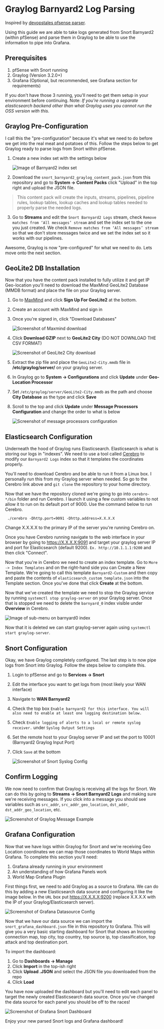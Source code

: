 # Graylog Barnyard2 Log Parsing

Inspired by [devopstales pfsense parser](https://github.com/devopstales/pfsense-graylog).

Using this guide we are able to take logs generated from Snort Barnyard2 (within pfSense) and parse them in Graylog to be able to use the information to pipe into Grafana.

## Prerequisites

1. pfSense with Snort running
2. Graylog (Version 3.2.0+)
3. Grafana (Optional, but recommended, see Grafana section for requirements)
 
If you don't have those 3 running, you'll need to get them setup in your environment before continuing.
Note: *If you're running a separate elasticsearch backend other than what Graylog uses you cannot run the OSS version with this.*

## Graylog Pre-Configuration

I call this the "pre-configuration" because it's what we need to do before we get into the real meat and potatoes of this. Follow the steps below to get Graylog ready to parse logs from Snort within pfSense.

1. Create a new index set with the settings below

	![Image of Barnyard2 index set](https://github.com/shrunbr/graylog_pfsense_barnyard2/blob/master/screenshots/barnyard2_index_config.PNG)

2. Download the `snort_barnyard2_graylog_content_pack.json` from this repository and go to **System -> Content Packs** click "Upload" in the top right and upload the JSON file.

> This content pack will create the inputs, streams, pipelines, pipeline rules, lookup tables, lookup caches and lookup tables needed to properly parse the needed logs.
3. Go to **Streams** and edit the `Snort Barnyard2 Logs` stream, check `Remove matches from ‘All messages’ stream` and set the index set to the one you just created. We check `Remove matches from ‘All messages’ stream` so that we don't store messages twice and we set the index set so it works with our pipelines.

Awesome, Graylog is now "pre-configured" for what we need to do. Lets move onto the next section.

## GeoLite2 DB Installation

Now that you have the content pack installed to fully utilize it and get IP Geo-location you'll need to download the MaxMind GeoLite2 Database (MMDB format) and place the file on your Graylog server.

1. Go to [MaxMind](https://dev.maxmind.com/geoip/geoip2/geolite2/) and click **Sign Up For GeoLite2** at the bottom. 
2. Create an account with MaxMind and sign in
3. Once you're signed in, click "Download Databases"

	![Screenshot of Maxmind download](https://github.com/shrunbr/graylog_pfsense_barnyard2/blob/master/screenshots/maxmind_download_databases.PNG)

4. Click **Download GZIP** next to **GeoLite2 City** (DO NOT DOWNLOAD THE CSV FORMAT)

	![Screenshot of GeoLite2 City download](https://github.com/shrunbr/graylog_pfsense_barnyard2/blob/master/screenshots/maxmind_geolite2_download.PNG)

5. Extract the zip file and place the `GeoLite2-City.mmdb` file in **/etc/graylog/server/** on your graylog server.
6. In Graylog go to **System -> Configurations** and click **Update** under **Geo-Location Processor**
7. Set `/etc/graylog/server/GeoLite2-City.mmdb` as the path and choose **City Database** as the type and click **Save**
8. Scroll to the top and click **Update** under **Message Processors Configuration** and change the order to what is below

	![Screenshot of message processors configuration](https://github.com/shrunbr/graylog_pfsense_barnyard2/blob/master/screenshots/graylog_message_processors_configuration.PNG)

## Elasticsearch Configuration

Underneath the hood of Graylog runs Elasticsearch. Elasticsearch is what is storing our logs in "indexes". We need to use a tool called [Cerebro](https://github.com/lmenezes/cerebro) to modify our `Barnyard2 Logs` index so that it templates the coordinates properly.

 You'll need to download Cerebro and be able to run it from a Linux box. I personally run this from my Graylog server when needed. So go to the Cerebro link above and `git clone` the repository to your home directory.

Now that we have the repository cloned we're going to go into `cerebro-*/bin` folder and run Cerebro. I launch it using a few custom variables to not allow it to run on its default port of 9000. Use the command below to run Cerebro. 

` ./cerebro -Dhttp.port=9091 -Dhttp.address=X.X.X.X`

Change X.X.X.X to the primary IP of the server you're running Cerebro on. 

Once you have Cerebro running navigate to the web interface in your browser by going to https://X.X.X.X:9091 and target your graylog server IP and port for Elasticsearch (default 9200). `Ex. http://10.1.1.1:9200` and then click "Connect".

Now that you're in Cerebro we need to create an index template. Go to `More -> Index Templates` and on the right-hand side you can Create a New Template. We're going to call this template `Barnyard2-Custom` and then copy and paste the contents of `elasticsearch_custom_template.json` into the Template section. Once you've done that click **Create** at the bottom. 

Now that we've created the template we need to stop the Graylog service by running `systemctl stop graylog-server` on your Graylog server. Once that is stopped we need to delete the `barnyard_0` index visible under **Overview** in Cerebro.

![Image of sub-menu on barnyard0 index](https://github.com/shrunbr/graylog_pfsense_barnyard2/blob/master/screenshots/cerebro_delete_barnyard_0.PNG)

Now that it is deleted we can start graylog-server again using `systemctl start graylog-server`. 

## Snort Configuration

Okay, we have Graylog completely configured. The last step is to now pipe logs from Snort into Graylog. Follow the steps below to complete this.

1. Login to pfSense and go to **Services -> Snort**
2. Edit the interface you want to get logs from (most likely your WAN interface)
3. Navigate to **WAN Barnyard2**
4. Check the top box `Enable barnyard2 for this interface. You will also need to enable at least one logging destination below.`
5. Check `Enable logging of alerts to a local or remote syslog receiver.` under `Syslog Output Settings`
6. Set the remote host to your Graylog server IP and set the port to 10001 (Barnyard2 Graylog Input Port)
7. Click `Save` at the bottom

    ![Screenshot of Snort Syslog Config](https://github.com/shrunbr/graylog_pfsense_barnyard2/blob/master/screenshots/snort_pfsense_logging_configuration.PNG)

## Confirm Logging

We now need to confirm that Graylog is receiving all the logs for Snort. We can do this by going to **Streams -> Snort Barnyard2 Logs** and making sure we're receiving messages. If you click into a message you should see variables such as `src_addr`, `src_addr_geo_location`, `dst_addr`, `dst_addr_geo_location`, etc. 

![Screenshot of Graylog Message Example](https://github.com/shrunbr/graylog_pfsense_barnyard2/blob/master/screenshots/graylog_snort_message_example.PNG)

## Grafana Configuration

Now that we have logs within Graylog for Snort and we're receiving Geo Location coordinates we can map those coordinates to World Maps within Grafana. To complete this section you'll need:
1. Grafana already running in your environment
2. An understanding of how Grafana Panels work
3. World Map Grafana Plugin

First things first, we need to add Graylog as a source to Grafana. We can do this by adding a new Elasticsearch data source and configuring it like the image below. In the `URL` box put https://X.X.X.X:9200 (replace X.X.X.X with the IP of your Graylog/Elasticsearch server).

![Screenshot of Grafana Datasource Config](https://github.com/shrunbr/graylog_pfsense_barnyard2/blob/master/screenshots/grafana_elasticsearch_datasource.PNG)

Now that we have our data source we can import the `snort_grafana_dashboard.json` file in this repository to Grafana. This will give you a very basic starting dashboard for Snort that shows an Incoming connection map, top city, top country, top source ip, top classification, top attack and top destination port. 

To import the dashboard:
1. Go to **Dashboards -> Manage**
2. Click **Import** in the top-ish right
3. Click **Upload .JSON** and select the JSON file you downloaded from the repo
4. Click **Load**

You have now uploaded the dashboard but you'll need to edit each panel to target the newly created Elasticsearch data source. Once you've changed the data source for each panel you should be off to the races!

![Screenshot of Grafana Snort Dashboard](https://github.com/shrunbr/graylog_pfsense_barnyard2/blob/master/screenshots/grafana_snort_dashboard.PNG)

Enjoy your new parsed Snort logs and Grafana dashboard!